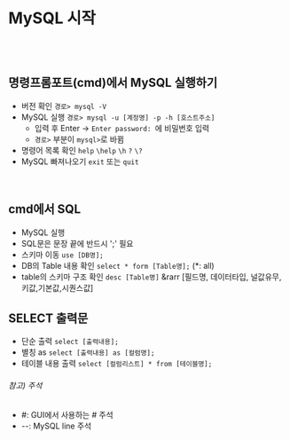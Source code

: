 # MySQL 시작
<br/><br/>
## 명령프롬포트(cmd)에서 MySQL 실행하기
- 버전 확인 `경로> mysql -V`
- MySQL 실행 `경로> mysql -u [계정명] -p -h [호스트주소]`
  * 입력 후 Enter &rarr; `Enter password: `에 비밀번호 입력
  * `경로>` 부분이 `mysql>`로 바뀜
- 명령어 목록 확인 `help` `\help` `\h` `?` `\?`
- MySQL 빠져나오기 `exit` 또는 `quit`
<br/>

## cmd에서 SQL
- MySQL 실행
- SQL문은 문장 끝에 반드시 ';' 필요
- 스키마 이동 `use [DB명];`
- DB의 Table 내용 확인 `select * form [Table명];` (*: all)
- table의 스키마 구조 확인 `desc [Table명]` &rarr [필드명, 데이터타입, 널값유무, 키값,기본값,시퀀스값]

## SELECT 출력문
- 단순 출력 `select [출력내용];`
- 별칭 as `select [출력내용] as [컬럼명];`
- 테이블 내용 출력 `select [컬럼리스트] * from [테이블명];`

###### 참고) 주석
- #: GUI에서 사용하는 # 주석
- --: MySQL line 주석
